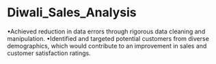 # Diwali_Sales_Analysis
•Achieved reduction in data errors through rigorous data cleaning and manipulation.
•Identified and targeted potential customers from diverse demographics, which would contribute to an improvement in sales and customer satisfaction ratings.
